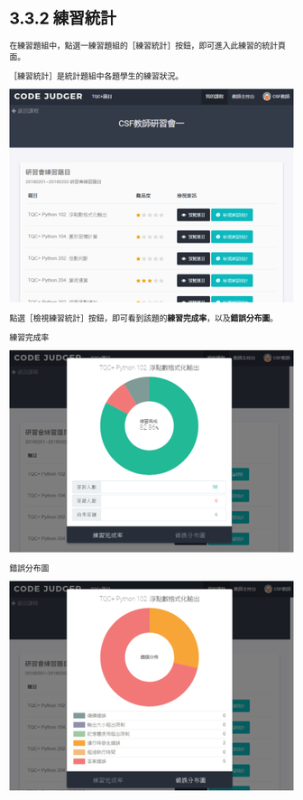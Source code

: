 # 3.3.2 練習統計

在練習題組中，點選一練習題組的［練習統計］按鈕，即可進入此練習的統計頁面。

［練習統計］是統計題組中各題學生的練習狀況。

![練習題組](../../.gitbook/assets/cjmd03-ke-cheng-02-lian-xi-ti-zu-02-lian-xi-tong-ji-00.png)

點選［檢視練習統計］按鈕，即可看到該題的**練習完成率**，以及**錯誤分布圖**。

練習完成率

![練習完成率](../../.gitbook/assets/cjmd03-ke-cheng-02-lian-xi-ti-zu-02-lian-xi-tong-ji-01-jian-shi-dan-ti-lian-xi-tong-ji-01-lian-xi-wa.png)

錯誤分布圖

![錯誤分布圖](../../.gitbook/assets/cjmd03-ke-cheng-02-lian-xi-ti-zu-02-lian-xi-tong-ji-01-jian-shi-dan-ti-lian-xi-tong-ji-01-cuo-wu-fen.png)
